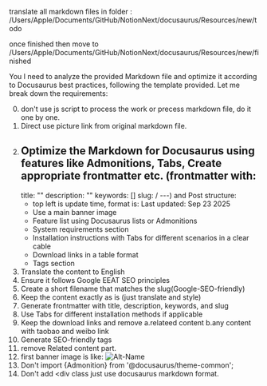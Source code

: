 translate all markdown files in folder :
/Users/Apple/Documents/GitHub/NotionNext/docusaurus/Resources/new/todo

once finished then move to /Users/Apple/Documents/GitHub/NotionNext/docusaurus/Resources/new/finished

You I need to analyze the provided Markdown file and optimize it according to Docusaurus best practices, following the template provided. Let me break down the requirements:


0. don't use js script to process the work or precess markdown file, do it one by one.
1. Direct use picture link from original markdown file.
2. Optimize the Markdown for Docusaurus using features like Admonitions, Tabs, Create appropriate frontmatter etc.
(frontmatter with:
    ---
    title: ""
    description: ""
    keywords: []
    slug: /
    ---)
and Post structure:
   - top left is update time, format is: Last updated: Sep 23 2025
   - Use a main banner image
   - Feature list using Docusaurus lists or Admonitions
   - System requirements section
   - Installation instructions with Tabs for different scenarios in a clear cable
   - Download links in a table format
   - Tags section
2. Translate the content to English
3. Ensure it follows Google EEAT SEO principles
4. Create a short filename that matches the slug(Google-SEO-friendly)
5. Keep the content exactly as is (just translate and style)
6. Generate frontmatter with title, description, keywords, and slug
7. Use Tabs for different installation methods if applicable
8. Keep the download links and remove a.relateed content b.any content with taobao and weibo link
9. Generate SEO-friendly tags
10. remove Related content part.
11. first banner image is like: 
    ![Alt-Name](https://www.gfxcamp.com/wp-content/uploads/2025/09/image.jpg)
12. Don't import {Admonition} from '@docusaurus/theme-common';
13. Don't add <div class just use docusaurus markdown format.


